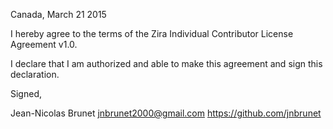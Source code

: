 Canada, March 21 2015

I hereby agree to the terms of the Zira Individual Contributor License
Agreement v1.0.

I declare that I am authorized and able to make this agreement and sign this
declaration.

Signed,

Jean-Nicolas Brunet jnbrunet2000@gmail.com https://github.com/jnbrunet
